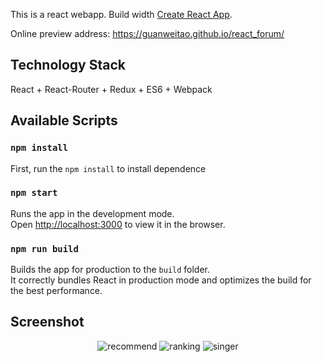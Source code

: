 This is a react webapp. Build width [Create React App](https://github.com/facebookincubator/create-react-app).

Online preview address: https://guanweitao.github.io/react_forum/

## Technology Stack

React + React-Router + Redux + ES6 + Webpack


## Available Scripts

### `npm install`

First, run the `npm install` to install dependence

### `npm start`

Runs the app in the development mode.<br>
Open [http://localhost:3000](http://localhost:3000) to view it in the browser.

### `npm run build`

Builds the app for production to the `build` folder.<br>
It correctly bundles React in production mode and optimizes the build for the best performance.

## Screenshot

<p align="center">
  <img src="https://guanweitao.github.io/react_forum/screenshot/home.png" alt="recommend"/>
  <img src="https://guanweitao.github.io/react_forum/screenshot/detail.png" alt="ranking"/>
  <img src="https://guanweitao.github.io/react_forum/screenshot/com.png" alt="singer"/>
</p>

